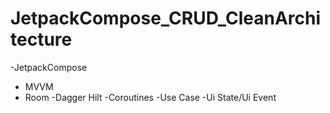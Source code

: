 # JetpackCompose_CRUD_CleanArchitecture

-JetpackCompose
- MVVM 
- Room 
-Dagger Hilt 
-Coroutines 
-Use Case 
-Ui State/Ui Event 
